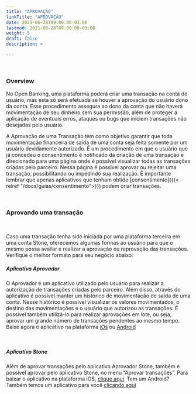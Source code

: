 ```yaml
---
title: "APROVAÇÃO"
linkTitle: "APROVAÇÃO"
date: 2021-06-28T09:00:00-03:00
lastmod: 2021-06-28T09:00:00-03:00
weight: 5
draft: false
description: >

---
```

<br>

### Overview

No Open Banking, uma plataforma poderá criar uma transação na conta do usuário, mas esta só será efetuada se houver a aprovação do usuário dono da conta. Esse procedimento assegura ao dono da conta que não haverá movimentação de seu dinheiro sem sua permissão, além de proteger a aplicação de eventuais erros, ataques ou bugs que iniciem transações não desejadas pelo usuário.

A Aprovação de uma Transação tem como objetivo garantir que toda movimentação financeira de saída de uma conta seja feita somente por um usuário devidamente autorizado. É um procedimento em que o usuário que já concedeu o consentimento é notificado da criação de uma transação e direcionado para uma página onde é possível visualizar todas as transações criadas pelo parceiro. Nessa página é possível aprovar ou rejeitar uma transação, possibilitando ou impedindo sua realização. É importante lembrar que apenas aplicativos que tenham obtido [consentimento]({{< relref "/docs/guias/consentimento">}}) podem criar transações.

<br>

### Aprovando uma transação

<br>

Caso uma transação tenha sido iniciada por uma plataforma terceira em uma conta Stone, oferecemos algumas formas ao usuário para que o mesmo possa avaliar e realizar a aprovação ou reprovação das transações. Verifique o melhor formato para seu negócio abaixo:

##### **Aplicativo Aprovador**

O Aprovador é um aplicativo utilizado pelo usuário para realizar a autorização de transações criadas pelo parceiro. Além disso, através do aplicativo é possível manter um histórico de movimentação de saída de uma conta. Nesse histórico é possível visualizar os valores movimentados, o destino das movimentações e o usuário que autorizou as transações. É possível também utilizá-lo para realizar aprovações em lote, ou seja, aprovar um grande número de transações pendentes ao mesmo tempo.
Baixe agora o aplicativo na plataforma [iOs](https://apps.apple.com/br/app/aprovador-stone/id1440677386) ou [Android](https://play.google.com/store/apps/details?id=br.com.stone.approver&hl=pt_BR&gl=US)

<br>

##### **Aplicativo Stone**

Além de aprovar transações pelo aplicativo Aprovador Stone, também é possível aprovar pelo aplicativo Stone, no menu “Aprovar transações”. Para baixar o aplicativo na plataforma iOS, [clique aqui](https://apps.apple.com/br/app/stone/id1438680035). Tem um Android? Também temos um aplicativo para você [clicando aqui](https://play.google.com/store/apps/details?id=co.stone.banking.mobile.flagship&hl=pt_BR&gl=US)